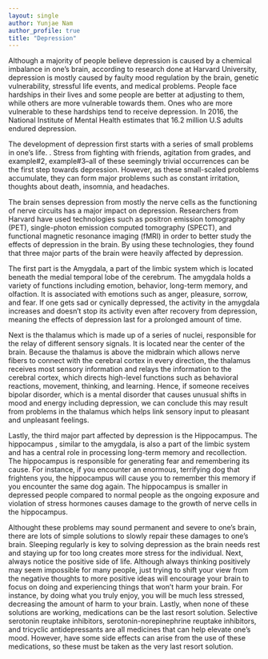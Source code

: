 ```yaml
---
layout: single
author: Yunjae Nam
author_profile: true
title: "Depression"
---
```

Although a majority of people believe depression is caused by a chemical imbalance in one’s brain, according to research done at Harvard University, depression is mostly caused by faulty mood regulation by the brain, genetic vulnerability, stressful life events, and medical problems. People face hardships in their lives and some people are better at adjusting to them, while others are more vulnerable towards them. Ones who are more vulnerable to these hardships tend to receive depression. In 2016, the National Institute of Mental Health estimates that 16.2 million U.S adults endured depression. 

The development of depression first starts with a series of small problems in one’s life. . Stress from fighting with friends, agitation from grades, and example#2, example#3–all of these seemingly trivial occurrences can be the first step towards depression. However, as these small-scaled problems accumulate, they can form major problems such as constant irritation, thoughts about death, insomnia, and headaches. 

The brain senses depression from mostly the nerve cells as the functioning of nerve circuits has a major impact on depression. Researchers from Harvard have used technologies such as positron emission tomography (PET), single-photon emission computed tomography (SPECT), and functional magnetic resonance imaging (fMRI) in order to better study the effects of depression in the brain. By using these technologies, they found that three major parts of the brain were heavily affected by depression.

The first part is the Amygdala, a part of the limbic system which is located beneath the medial temporal lobe of the cerebrum. The amygdala holds a variety of functions including emotion, behavior, long-term memory, and olfaction. It is associated with emotions such as anger, pleasure, sorrow, and fear. If one gets sad or cynically depressed, the activity in the amygdala increases and doesn’t stop its activity even after recovery from depression, meaning the effects of depression last for a prolonged amount of time. 

Next is the thalamus which is made up of a series of nuclei, responsible for the relay of different sensory signals. It is located near the center of the brain. Because the thalamus is above the midbrain which allows nerve fibers to connect with the cerebral cortex in every direction, the thalamus receives most sensory information and relays the information to the cerebral cortex, which directs high-level functions such as behavioral reactions, movement, thinking, and learning. Hence, if someone receives bipolar disorder, which is a mental disorder that causes unusual shifts in mood and energy including depression, we can conclude this may result from problems in the thalamus which helps link sensory input to pleasant and unpleasant feelings.

Lastly, the third major part affected by depression is the Hippocampus. The hippocampus , similar to the amygdala, is also a part of the limbic system and has a central role in processing long-term memory and recollection. The hippocampus is responsible for generating fear and remembering its cause. For instance, if you encounter an enormous, terrifying dog that frightens you, the hippocampus will cause you to remember this memory if you encounter the same dog again. The hippocampus is smaller in depressed people compared to normal people as the ongoing exposure and violation of stress hormones causes damage to the growth of nerve cells in the hippocampus.

Althought these problems may sound permanent and severe to one’s brain, there are lots of simple solutions to slowly repair these damages to one’s brain. Sleeping regularly is key to solving depression as the brain needs rest and staying up for too long creates more stress for the individual. Next, always notice the positive side of life. Although always thinking positively may seem impossible for many people, just trying to shift your view from the negative thoughts to more positive ideas will encourage your brain to focus on doing and experiencing things that won’t harm your brain. For instance, by doing what you truly enjoy, you will be much less stressed, decreasing the amount of harm to your brain. Lastly, when none of these solutions are working, medications can be the last resort solution. Selective serotonin reuptake inhibitors, serotonin-norepinephrine reuptake inhibitors, and tricyclic antidepressants are all medicines that can help elevate one’s mood. However, have some side effects can arise from the use of these medications, so these must be taken as the very last resort solution.
